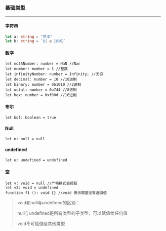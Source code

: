 ### 基础类型

***

#### 字符串

```typescript
let a: string = "罗本"
let b: string = `${ a }内切`
```



#### 数字

```
let notANumber: number = NaN //Nan
let number: number = 1 //整数
let infinityNumber: number = Infinity; //无穷
let decimal: number = 10 //10进制
let binary: number = 0b1010 //2进制
let octal: number = 0o744 //8进制
let hex: number = 0xf00d //16进制
```



#### 布尔

``` 
let bol: boolean = true
```



#### Null

``` 
let n: null = null
```



#### undefined

``` 
let u: undefined = undefined
```



#### 空

``` 
let v: void = null //严格模式会报错
let v2: void = undefined
function f1 (): void {} //void 表示期望没有返回值
```



> void和null与undefined的区别：
>
> null与undefined是所有类型的子类型，可以赋值给任何值
>
> void不可赋值给其他类型



